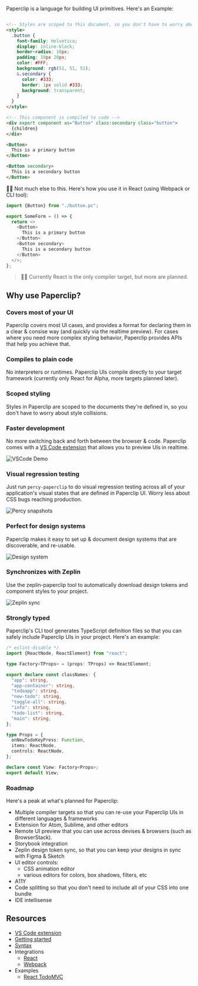 
Paperclip is a language for building UI primitives. Here's an Example:

```html

<!-- Styles are scoped to this document, so you don't have to worry about them leaking out  -->
<style> 
  .button {
    font-family: Helvetica;
    display: inline-block;
    border-radius: 10px;
    padding: 10px 20px;
    color: #FFF;
    background: rgb(51, 51, 51);
    &.secondary {
      color: #333;
      border: 1px solid #333;
      background: transparent;
    }
  }
</style>

<!-- This component is compiled to code -->
<div export component as="Button" class:secondary class="button">
  {children}
</div>

<Button>
  This is a primary button
</Button>

<Button secondary>
  This is a secondary button
</Button>
```

☝🏻 Not much else to this. Here's how you use it in React (using Webpack or CLI tool):

```typescript
import {Button} from "./button.pc";

export SomeForm = () => {
  return <>
    <Button>
      This is a primary button
    </Button>
    <Button secondary>
      This is a secondary button
    </Button>
  </>;
};
```

> ☝🏻 Currently React is the only compiler target, but more are planned. 

## Why use Paperclip?


### Covers most of your UI

Paperclip covers most UI cases, and provides a format for declaring them in a clear & consise way (and quickly via the realtime preview). For cases where you need more complex styling behavior, Paperclip provides APIs that help you achieve that. 

### Compiles to plain code

No interpreters or runtimes. Paperclip UIs compile directly to your target framework (currently only React for Alpha, more targets planned later). 

### Scoped styling

Styles in Paperclip are scoped to the documents they're defined in, so you don't have to worry about style collisions. 

### Faster development

No more switching back and forth between the browser & code. Paperclip comes with a [VS Code extension](https://marketplace.visualstudio.com/items?itemName=crcn.paperclip-vscode-extension)  that allows you to preview UIs in realtime. 

<!-- ![VSCode Demo](https://user-images.githubusercontent.com/757408/75412579-f0965200-58f0-11ea-8043-76a0b0ec1a08.gif) -->

![VSCode Demo](./assets/button-demo.gif)


### Visual regression testing

Just run `percy-paperclip` to do visual regression testing across all of your application's visual states that are defined in Paperclip UI. Worry less about CSS bugs reaching production.

![Percy snapshots](./assets/snapshot.gif)


### Perfect for design systems

Paperclip makes it easy to set up & document design systems that are discoverable, and re-usable. 

![Design system](./assets/design-system.gif)

### Synchronizes with Zeplin

Use the zeplin-paperclip tool to automatically download design tokens and component styles to your project. 

![Zeplin sync](./assets/design-system-pull.gif)

### Strongly typed

Paperclip's CLI tool generates TypeScript definition files so that you can safely include Paperclip UIs in your project. Here's an example:

```typescript
/* eslint-disable */
import {ReactNode, ReactElement} from "react";

type Factory<TProps> = (props: TProps) => ReactElement;

export declare const classNames: {
  "app": string,
  "app-container": string,
  "todoapp": string,
  "new-todo": string,
  "toggle-all": string,
  "info": string,
  "todo-list": string,
  "main": string,
};

type Props = {
  onNewTodoKeyPress: Function,
  items: ReactNode,
  controls: ReactNode,
};

declare const View: Factory<Props>;
export default View;
```

### Roadmap

Here's a peak at what's planned for Paperclip:

- Multiple compiler targets so that you can re-use your Paperclip UIs in different languages & frameworks
- Extension for Atom, Sublime, and other editors
- Remote UI preview that you can use across devises & browsers (such as BrowserStack).
- Storybook integration
- Zeplin design token sync, so that you can keep your designs in sync with Figma & Sketch
- UI editor controls:
  - CSS animation editor
  - various editors for colors, box shadows, filters, etc
- A11Y
- Code splitting so that you don't need to include all of your CSS into one bundle
- IDE intellisense

## Resources

- [VS Code extension](https://marketplace.visualstudio.com/items?itemName=crcn.paperclip-vscode-extension)
- [Getting started](./documentation/Getting%20Started)
- [Syntax](./documentation/Syntax)
- Integrations
  - [React](./packages/paperclip-compiler-react)
  - [Webpack](./packages/paperclip-loader)
- Examples
  - [React TodoMVC](./examples/react-todomvc)
